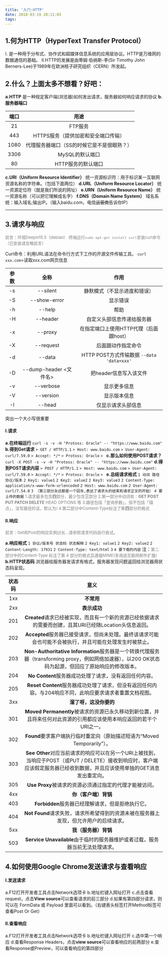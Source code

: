 ```yaml
---
title: '入门:HTTP'
date: 2018-03-19 20:11:03
tags:
---
```

## 1.何为HTTP（HyperText Transfer Protocol）
I. 是一种用于分布式、协作式和超媒体信息系统的应用层协议。HTTP是万维网的数据通信的基础。
II.HTTP的发展是由蒂姆·伯纳斯-李(Sir Timothy John Berners-Lee)于1989年在欧洲核子研究组织（CERN）所发起。
## 2.什么？上面太多不想看？好吧：
 **a.HTTP**
 是一种规定客户端(浏览器)如何发出请求，服务器如何响应请求的协议
 **b.服务器端口**
 
 |端口|用途|
 |:----:|:----:|
 |21|FTP服务|
 |443|HTTPS服务（提供加密和安全端口传输）|
 |1080|代理服务器端口（SS的时候它是不是很眼熟？）|
 |3306|MySQL的默认端口|
 |80|HTTP服务的默认端口|
 
 **c.URI（Uniform Resource Identifier）**
   统一资源标识符：用于标识某一互联网资源名称的字符串。（包括下面两位）
 **d.URL（Uniform Resource Locator）**
   统一资源定位符（就是我们所说的网址）
 **e.URN（Uniform Resource Name）**
   统一资源名称（可以把它理解成名字）
 **f.DNS（Domain Name System）**
   域名系统：输入域名;输出IP。（输入baidu.com，电信~~运营商~~告诉你IP）

---
## 3.请求与响应
<font color=gray size=2>前言：环境Deepin15.5（debian）
终端运行`sudo apt-get install curl`安装curl命令（已安装请忽略前言）</font>

Curl命令：利用URL语法在命令行方式下工作的开源文件传输工具。
`curl xxx.com`=读取xxx.com网页信息

|参数|全称|作用|
|:---:|:---:|:---:|
|-s|--silent|静默模式（不显示进度和错误）|
|-S|--show-error|显示错误|
|-h|--help|帮助|
|-H|--header|自定义头部信息传递给服务器|
|-x|--proxy|在指定端口上使用HTTP代理（后面跟host）|
|-X|--request|后面跟动作指定命令|
|-d|--data|HTTP POST方式传输数据 `--data 'data=xxx'`|
|-D|--dump-header <文件名>|把header信息写入该文件|
|-v|--verbose|显示更多信息|
|-V|--version|显示版本信息|
|-I|--head|仅显示请求头部信息|

突出一个大小写很重要


#### I.请求
  **a.在终端运行**
  `curl -s -v -H "Protoss: Oracle" -- "https://www.baidu.com"`
  **b.得到Get请求**
	`> GET / HTTP/1.1`
	`> Host: www.baidu.com`
	`> User-Agent: curl/7.59.0`
	`> Accept: */*`
	`> Protoss: Oracle`
	`> `
  **c.那么如何使用POST请求？**
    `curl -X POST -s -v -H "Protoss: Oracle" -- "https://www.baidu.com"`
  **d.得到POST请求内容**
	`> POST / HTTP/1.1`
	`> Host: www.baidu.com`
	`> User-Agent: curl/7.59.0`
	`> Accept: */*`
	`> Protoss: Oracle`
	`> `
  **e.总结请求格式**
    `1 动词 路径 协议/版本`
    `2 Key1: value1`
    `2 Key2: value2`
    `2 Key3: value3`
    `2 Content-Type: application/x-www-form-urlencoded`
    `2 Host: www.baidu.com`
    `2 User-Agent: curl/7.54.0`
    `3 （第三部分永远都是一个回车,表达了请求头的结束和请求正文的开始）`
    `4 要上传的数据`
<font color=gray size=2>1.请求最多包含**四**部分，最少包含**三**部分
2.第**一**部分中动词有：**GET POST PUT PATCH DELETE** HEAD OPTIONS 等
3.路径包括「查询参数」，但不包括「锚点」，没写路径的话，默认为/
4.第**二**部分中Content-Type标注了第**四**部分的格式</font>

#### II.响应
<font color=gray size=2>前言：Get和Post的响应实例过长...请参照请求代码自行尝试。</font>

  **a.响应格式**
	`1 协议/版本号 状态码 状态解释`
	`2 Key1: value1`
	`2 Key2: value2`
	`2 Content-Length: 17931`
	`2 Content-Type: text/html`
	`3`
	`4 要下载的内容`
    注：<font color=gray size=2>第二部分中的Content-Type 标注了第 4 部分的格式且遵循MIME(多用途互联网邮件扩展)</font>
  **b.HTTP状态码**
  浏览器给服务器发请求有格式，服务器发现问题返回给浏览器用状态码呈现。
    
|状态码|意义|
|:----:|:----:|
|1xx|**不常用**|
|2xx|**表示成功**|
|201|**Created**请求已经被实现，而且有一个新的资源已经依据请求的需要而创建，且其URI已经随Location头信息返回。|
|202|**Accepted**服务器已接受请求，但尚未处理。最终该请求可能会也可能不会被执行，并且可能在处理发生时被禁止。|
|203|**Non-Authoritative Information**服务器是一个转换代理服务器（transforming proxy，例如网络加速器），以200 OK状态码为起源，但回应了原始响应的修改版本。|
|204|**No Content**服务器成功处理了请求，没有返回任何内容。|
|205|**Reset Content**服务器成功处理了请求，但没有返回任何内容。与204响应不同，此响应要求请求者重置文档视图。|
|3xx|**溜了呀，这没你要的**|
|301|**Moved Permanently**被请求的资源已永久移动到新位置，并且将来任何对此资源的引用都应该使用本响应返回的若干个URI之一。|
|302|**Found**要求客户端执行临时重定向（原始描述短语为“Moved Temporarily”）。|
|303|**See Other**对应当前请求的响应可以在另一个URI上被找到，当响应于POST（或PUT / DELETE）接收到响应时，客户端应该假定服务器已经收到数据，并且应该使用单独的GET消息发出重定向。|
|305|**Use Proxy**被请求的资源必须通过指定的代理才能被访问。|
|4xx|**你（客户端）背锅**|
|403|**Forbidden**服务器已经理解请求，但是拒绝执行它。|
|404|**Not Found**请求失败，请求所希望得到的资源未被在服务器上发现，但允许用户的后续请求。|
|5xx|**我（服务器）背锅**|
|503|**Service Unavailable**由于临时的服务器维护或者过载，服务器当前无法处理请求。|

## 4.如何使用Google Chrome发送请求与查看响应
#### I.发送请求
  a.F12打开开发者工具点击Network选项卡
  b.地址栏键入网址打开
  c.点击查看request，点击**View source**可以查看请求的前三部分
  d.如果有第四部分请求，则可以在 FormData 或 Payload 里面可以看到。（右键表头标签打开Method标签可查看Post Or Get）
#### II.查看响应
  a.F12打开开发者工具点击Network选项卡
  b.地址栏键入网址打开
  c.选中第一个响应
  d.查看Response Headers，点击**view source**可以查看响应的前两部分
  e.查看Response或Preview，可以查看响应的第四部分